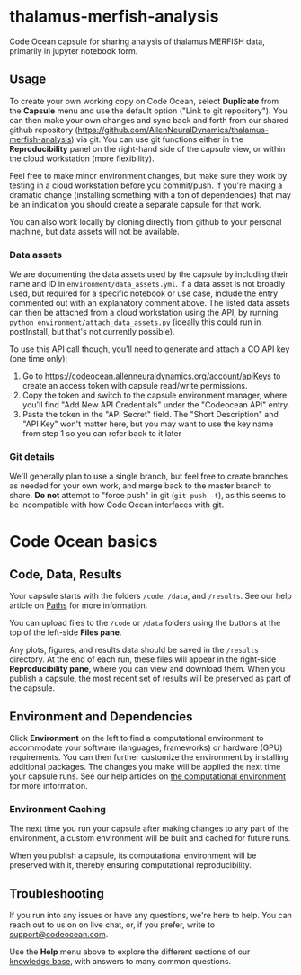 # thalamus-merfish-analysis

Code Ocean capsule for sharing analysis of thalamus MERFISH data, primarily in jupyter notebook form.


## Usage

To create your own working copy on Code Ocean, select **Duplicate** from the **Capsule** menu and use the default option ("Link to git repository"). You can then make your own changes and sync back and forth from our shared github repository (https://github.com/AllenNeuralDynamics/thalamus-merfish-analysis) via git. You can use git functions either in the **Reproducibility** panel on the right-hand side of the capsule view, or within the cloud workstation (more flexibility).

Feel free to make minor environment changes, but make sure they work by testing in a cloud workstation before you commit/push. If you're making a dramatic change (installing something with a ton of dependencies) that may be an indication you should create a separate capsule for that work.

You can also work locally by cloning directly from github to your personal machine, but data assets will not be available.

### Data assets

We are documenting the data assets used by the capsule by including their name and ID in `environment/data_assets.yml`. If a data asset is not broadly used, but required for a specific notebook or use case, include the entry commented out with an explanatory comment above. The listed data assets can then be attached from a cloud workstation using the API, by running `python environment/attach_data_assets.py` (ideally this could run in postInstall, but that's not currently possible). 

To use this API call though, you'll need to generate and attach a CO API key (one time only): 
1. Go to https://codeocean.allenneuraldynamics.org/account/apiKeys to create an access token with capsule read/write permissions.
2. Copy the token and switch to the capsule environment manager, where you'll find "Add New API Credentials" under the "Codeocean API" entry.
3. Paste the token in the "API Secret" field. The "Short Description" and "API Key" won't matter here, but you may want to use the key name from step 1 so you can refer back to it later

### Git details 

We'll generally plan to use a single branch, but feel free to create branches as needed for your own work, and merge back to the master branch to share. **Do not** attempt to "force push" in git (`git push -f`), as this seems to be incompatible with how Code Ocean interfaces with git. 

# Code Ocean basics

## Code, Data, Results
Your capsule starts with the folders `/code`, `/data`, and `/results`. See our help article on [Paths](https://help.codeocean.com/getting-started/uploading-code-and-data/paths) for more information.

You can upload files to the `/code` or `/data` folders using the buttons at the top of the left-side **Files pane**.

Any plots, figures, and results data should be saved in the `/results` directory. At the end of each run, these files will appear in the right-side **Reproducibility pane**, where you can view and download them. When you publish a capsule, the most recent set of results will be preserved as part of the capsule.

## Environment and Dependencies

Click **Environment** on the left to find a computational environment to accommodate your software (languages, frameworks) or hardware (GPU) requirements. You can then further customize the environment by installing additional packages. The changes you make will be applied the next time your capsule runs. See our help articles on [the computational environment](https://help.codeocean.com/getting-started/the-computational-environment/configuring-your-computational-environment-an-overview) for more information.

### Environment Caching

The next time you run your capsule after making changes to any part of the environment, a custom environment will be built and cached for future runs.

When you publish a capsule, its computational environment will be preserved with it, thereby ensuring computational reproducibility.

## Troubleshooting

If you run into any issues or have any questions, we're here to help. You can reach out to us on on live chat, or, if you prefer, write to [support@codeocean.com](mailto:support@codeocean.com).

Use the **Help** menu above to explore the different sections of our [knowledge base](https://help.codeocean.com), with answers to many common questions.
